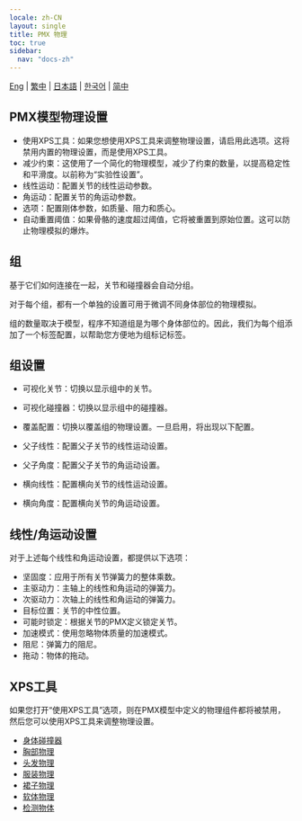 ```yaml
---
locale: zh-CN
layout: single
title: PMX 物理
toc: true
sidebar:
  nav: "docs-zh"
---
```

[Eng](/dancexr/features/pmx_physics) | [繁中](/tw/dancexr/features/pmx_physics) | [日本語](/jp/dancexr/features/pmx_physics) | [한국어](/kr/dancexr/features/pmx_physics) | [简中](/zh/dancexr/features/pmx_physics)

## PMX模型物理设置

* 使用XPS工具：如果您想使用XPS工具来调整物理设置，请启用此选项。这将禁用内置的物理设置，而是使用XPS工具。
* 减少约束：这使用了一个简化的物理模型，减少了约束的数量，以提高稳定性和平滑度。以前称为“实验性设置”。
* 线性运动：配置关节的线性运动参数。
* 角运动：配置关节的角运动参数。
* 选项：配置刚体参数，如质量、阻力和质心。
* 自动重置阈值：如果骨骼的速度超过阈值，它将被重置到原始位置。这可以防止物理模拟的爆炸。

## 组

基于它们如何连接在一起，关节和碰撞器会自动分组。

对于每个组，都有一个单独的设置可用于微调不同身体部位的物理模拟。

组的数量取决于模型，程序不知道组是为哪个身体部位的。因此，我们为每个组添加了一个标签配置，以帮助您方便地为组标记标签。

## 组设置

* 可视化关节：切换以显示组中的关节。
* 可视化碰撞器：切换以显示组中的碰撞器。
* 覆盖配置：切换以覆盖组的物理设置。一旦启用，将出现以下配置。

* 父子线性：配置父子关节的线性运动设置。
* 父子角度：配置父子关节的角运动设置。
* 横向线性：配置横向关节的线性运动设置。
* 横向角度：配置横向关节的角运动设置。

## 线性/角运动设置

对于上述每个线性和角运动设置，都提供以下选项：

* 坚固度：应用于所有关节弹簧力的整体乘数。
* 主驱动力：主轴上的线性和角运动的弹簧力。
* 次驱动力：次轴上的线性和角运动的弹簧力。
* 目标位置：关节的中性位置。
* 可能时锁定：根据关节的PMX定义锁定关节。
* 加速模式：使用忽略物体质量的加速模式。
* 阻尼：弹簧力的阻尼。
* 拖动：物体的拖动。

## XPS工具
如果您打开“使用XPS工具”选项，则在PMX模型中定义的物理组件都将被禁用，然后您可以使用XPS工具来调整物理设置。

* [身体碰撞器](xps_body_colliders.md)
* [胸部物理](xps_boobs.md)
* [头发物理](xps_hair.md)
* [服装物理](xps_cloth.md)
* [裙子物理](xps_skirt.md)
* [软体物理](xps_softbody.md)
* [检测物体](xps_detech.md)